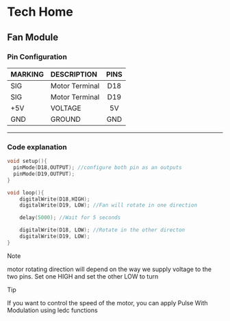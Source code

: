 # Tech Home
## Fan Module

<p align="center>
<image src="Fan Module.png">
</p>

### Pin Configuration

| MARKING | DESCRIPTION | PINS 
| -       | :-          | :-: |
| SIG     | Motor Terminal      | D18 
| SIG     | Motor Terminal      | D19
| +5V     | VOLTAGE     | 5V 
| GND     | GROUND      | GND 

---
### Code explanation 
```C++
void setup(){ 
  pinMode(D18,OUTPUT); //configure both pin as an outputs
  pinMode(D19,OUTPUT);
}

void loop(){
    digitalWrite(D18,HIGH); 
    digitalWrite(D19, LOW); //Fan will rotate in one direction

    delay(5000); //Wait for 5 seconds

    digitalWrite(D18, LOW); //Rotate in the other directon 
    digitalWrite(D19, LOW);
}
```

>[!NOTE]
>motor rotating direction will depend on the way we supply voltage to the two pins. Set one HIGH and set the other LOW to turn 

>[!TIP]
>If you want to control the speed of the motor, you can apply Pulse With Modulation using ledc functions